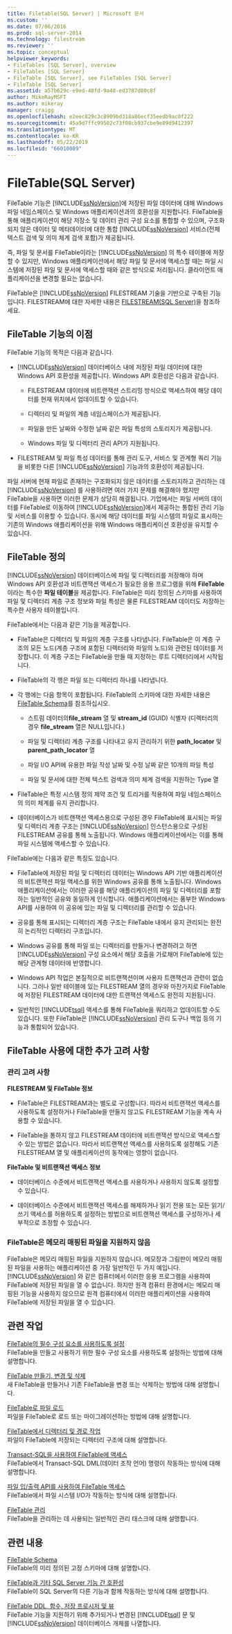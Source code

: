 ```yaml
---
title: Filetable(SQL Server) | Microsoft 문서
ms.custom: ''
ms.date: 07/06/2016
ms.prod: sql-server-2014
ms.technology: filestream
ms.reviewer: ''
ms.topic: conceptual
helpviewer_keywords:
- FileTables [SQL Server], overview
- FileTables [SQL Server]
- FileTable [SQL Server], see FileTables [SQL Server]
- FileTable [SQL Server]
ms.assetid: a57b629c-e9ed-48fd-9a48-ed3787d80c8f
author: MikeRayMSFT
ms.author: mikeray
manager: craigg
ms.openlocfilehash: e2eec829c3c8909bd318a86ecf35eedb9ac0f222
ms.sourcegitcommit: 45a9d7ffc99502c73f08cb937cbe9e89d9412397
ms.translationtype: MT
ms.contentlocale: ko-KR
ms.lasthandoff: 05/22/2019
ms.locfileid: "66010089"
---
```

# <a name="filetables-sql-server"></a>FileTable(SQL Server)
  FileTable 기능은 [!INCLUDE[ssNoVersion](../../includes/ssnoversion-md.md)]에 저장된 파일 데이터에 대해 Windows 파일 네임스페이스 및 Windows 애플리케이션과의 호환성을 지원합니다. FileTable을 통해 애플리케이션이 해당 저장소 및 데이터 관리 구성 요소를 통합할 수 있으며, 구조화되지 않은 데이터 및 메타데이터에 대한 통합 [!INCLUDE[ssNoVersion](../../includes/ssnoversion-md.md)] 서비스(전체 텍스트 검색 및 의미 체계 검색 포함)가 제공됩니다.  
  
 즉, 파일 및 문서를 FileTable이라는 [!INCLUDE[ssNoVersion](../../includes/ssnoversion-md.md)] 의 특수 테이블에 저장할 수 있지만, Windows 애플리케이션에서 해당 파일 및 문서에 액세스할 때는 파일 시스템에 저장된 파일 및 문서에 액세스할 때와 같은 방식으로 처리됩니다. 클라이언트 애플리케이션을 변경할 필요는 없습니다.  
  
 FileTable은 [!INCLUDE[ssNoVersion](../../includes/ssnoversion-md.md)] FILESTREAM 기술을 기반으로 구축된 기능입니다. FILESTREAM에 대한 자세한 내용은 [FILESTREAM&#40;SQL Server&#41;](filestream-sql-server.md)을 참조하세요.  
  
##  <a name="Goals"></a> FileTable 기능의 이점  
 FileTable 기능의 목적은 다음과 같습니다.  
  
-   [!INCLUDE[ssNoVersion](../../includes/ssnoversion-md.md)] 데이터베이스 내에 저장된 파일 데이터에 대한 Windows API 호환성을 제공합니다. Windows API 호환성은 다음과 같습니다.  
  
    -   FILESTREAM 데이터에 비트랜잭션 스트리밍 방식으로 액세스하여 해당 데이터를 현재 위치에서 업데이트할 수 있습니다.  
  
    -   디렉터리 및 파일의 계층 네임스페이스가 제공됩니다.  
  
    -   파일을 만든 날짜와 수정한 날짜 같은 파일 특성의 스토리지가 제공됩니다.  
  
    -   Windows 파일 및 디렉터리 관리 API가 지원됩니다.  
  
-   FILESTREAM 및 파일 특성 데이터를 통해 관리 도구, 서비스 및 관계형 쿼리 기능을 비롯한 다른 [!INCLUDE[ssNoVersion](../../includes/ssnoversion-md.md)] 기능과의 호환성이 제공됩니다.  
  
 파일 서버에 현재 파일로 존재하는 구조화되지 않은 데이터를 스토리지하고 관리하는 데 [!INCLUDE[ssNoVersion](../../includes/ssnoversion-md.md)] 를 사용하려면 여러 가지 문제를 해결해야 했지만 FileTable을 사용하면 이러한 문제가 상당히 해결됩니다. 기업에서는 파일 서버의 데이터를 FileTable로 이동하여 [!INCLUDE[ssNoVersion](../../includes/ssnoversion-md.md)]에서 제공하는 통합된 관리 기능 및 서비스를 이용할 수 있습니다. 동시에 해당 데이터를 파일 시스템의 파일로 표시하는 기존의 Windows 애플리케이션을 위해 Windows 애플리케이션 호환성을 유지할 수 있습니다.  
    
##  <a name="Description"></a> FileTable 정의  
 [!INCLUDE[ssNoVersion](../../includes/ssnoversion-md.md)] 데이터베이스에 파일 및 디렉터리를 저장해야 하며 Windows API 호환성과 비트랜잭션 액세스가 필요한 응용 프로그램을 위해 **FileTable**이라는 특수한 **파일 테이블**을 제공합니다. FileTable은 미리 정의된 스키마를 사용하여 파일 및 디렉터리 계층 구조 정보와 파일 특성은 물론 FILESTREAM 데이터도 저장하는 특수한 사용자 테이블입니다.  
  
 FileTable에서는 다음과 같은 기능을 제공합니다.  
  
-   FileTable은 디렉터리 및 파일의 계층 구조를 나타냅니다. FileTable은 이 계층 구조의 모든 노드(계층 구조에 포함된 디렉터리와 파일의 노드)와 관련된 데이터를 저장합니다. 이 계층 구조는 FileTable을 만들 때 지정하는 루트 디렉터리에서 시작됩니다.  
  
-   FileTable의 각 행은 파일 또는 디렉터리 하나를 나타냅니다.  
  
-   각 행에는 다음 항목이 포함됩니다. FileTable의 스키마에 대한 자세한 내용은 [FileTable Schema](filetable-schema.md)를 참조하십시오.  
  
    -   스트림 데이터의**file_stream** 열 및 **stream_id** (GUID) 식별자 (디렉터리의 경우 **file_stream** 열은 NULL입니다.)  
  
    -   파일 및 디렉터리 계층 구조를 나타내고 유지 관리하기 위한 **path_locator** 및 **parent_path_locator** 열  
  
    -   파일 I/O API에 유용한 파일 작성 날짜 및 수정 날짜 같은 10개의 파일 특성  
  
    -   파일 및 문서에 대한 전체 텍스트 검색과 의미 체계 검색을 지원하는 Type 열  
  
-   FileTable은 특정 시스템 정의 제약 조건 및 트리거를 적용하여 파일 네임스페이스의 의미 체계를 유지 관리합니다.  
  
-   데이터베이스가 비트랜잭션 액세스용으로 구성된 경우 FileTable에 표시되는 파일 및 디렉터리 계층 구조는 [!INCLUDE[ssNoVersion](../../includes/ssnoversion-md.md)] 인스턴스용으로 구성된 FILESTREAM 공유를 통해 노출됩니다. Windows 애플리케이션에서는 이를 통해 파일 시스템에 액세스할 수 있습니다.  
  
 FileTable에는 다음과 같은 특징도 있습니다.  
  
-   FileTable에 저장된 파일 및 디렉터리 데이터는 Windows API 기반 애플리케이션의 비트랜잭션 파일 액세스를 위한 Windows 공유를 통해 노출됩니다. Windows 애플리케이션에서는 이러한 공유를 해당 애플리케이션의 파일 및 디렉터리를 포함하는 일반적인 공유와 동일하게 인식합니다. 애플리케이션에서는 풍부한 Windows API를 사용하여 이 공유에 있는 파일 및 디렉터리를 관리할 수 있습니다.  
  
-   공유를 통해 표시되는 디렉터리 계층 구조는 FileTable 내에서 유지 관리되는 완전히 논리적인 디렉터리 구조입니다.  
  
-   Windows 공유를 통해 파일 또는 디렉터리를 만들거나 변경하려고 하면 [!INCLUDE[ssNoVersion](../../includes/ssnoversion-md.md)] 구성 요소에서 해당 호출을 가로채어 FileTable에 있는 해당 관계형 데이터에 반영합니다.  
  
-   Windows API 작업은 본질적으로 비트랜잭션이며 사용자 트랜잭션과 관련이 없습니다. 그러나 일반 테이블에 있는 FILESTREAM 열의 경우와 마찬가지로 FileTable에 저장된 FILESTREAM 데이터에 대한 트랜잭션 액세스도 완전히 지원됩니다.  
  
-   일반적인 [!INCLUDE[tsql](../../includes/tsql-md.md)] 액세스를 통해 FileTable을 쿼리하고 업데이트할 수도 있습니다. 또한 FileTable은 [!INCLUDE[ssNoVersion](../../includes/ssnoversion-md.md)] 관리 도구나 백업 등의 기능과 통합되어 있습니다.  
  
  
##  <a name="additional"></a> FileTable 사용에 대한 추가 고려 사항  
  
###  <a name="DBA"></a> 관리 고려 사항  
 **FILESTREAM 및 FileTable 정보**  
  
-   FileTable은 FILESTREAM과는 별도로 구성합니다. 따라서 비트랜잭션 액세스를 사용하도록 설정하거나 FileTable을 만들지 않고도 FILESTREAM 기능을 계속 사용할 수 있습니다.  
  
-   FileTable을 통하지 않고 FILESTREAM 데이터에 비트랜잭션 방식으로 액세스할 수 있는 방법은 없습니다. 따라서 비트랜잭션 액세스를 사용하도록 설정해도 기존 FILESTREAM 열 및 애플리케이션의 동작에는 영향이 없습니다.  
  
 **FileTable 및 비트랜잭션 액세스 정보**  
  
-   데이터베이스 수준에서 비트랜잭션 액세스를 사용하거나 사용하지 않도록 설정할 수 있습니다.  
  
-   데이터베이스 수준에서 비트랜잭션 액세스를 해제하거나 읽기 전용 또는 모든 읽기/쓰기 액세스를 허용하도록 설정하는 방법으로 비트랜잭션 액세스를 구성하거나 세부적으로 조정할 수 있습니다.  
  
  
###  <a name="memory"></a> FileTable은 메모리 매핑된 파일을 지원하지 않음  
 FileTable은 메모리 매핑된 파일을 지원하지 않습니다. 메모장과 그림판이 메모리 매핑된 파일을 사용하는 애플리케이션 중 가장 일반적인 두 가지 예입니다. [!INCLUDE[ssNoVersion](../../includes/ssnoversion-md.md)] 와 같은 컴퓨터에서 이러한 응용 프로그램을 사용하여 FileTable에 저장된 파일을 열 수 없습니다. 하지만 원격 컴퓨터 환경에서는 메모리 매핑된 기능을 사용하지 않으므로 원격 컴퓨터에서 이러한 애플리케이션을 사용하여 FileTable에 저장된 파일을 열 수 있습니다.  
  
  
##  <a name="reltasks"></a> 관련 작업  
 [FileTable의 필수 구성 요소를 사용하도록 설정](enable-the-prerequisites-for-filetable.md)  
 FileTable을 만들고 사용하기 위한 필수 구성 요소를 사용하도록 설정하는 방법에 대해 설명합니다.  
  
 [FileTable 만들기, 변경 및 삭제](create-alter-and-drop-filetables.md)  
 새 FileTable을 만들거나 기존 FileTable을 변경 또는 삭제하는 방법에 대해 설명합니다.  
  
 [FileTable로 파일 로드](load-files-into-filetables.md)  
 파일을 FileTable로 로드 또는 마이그레이션하는 방법에 대해 설명합니다.  
  
 [FileTable에서 디렉터리 및 경로 작업](work-with-directories-and-paths-in-filetables.md)  
 파일이 FileTable에 저장되는 디렉터리 구조에 대해 설명합니다.  
  
 [Transact-SQL을 사용하여 FileTable에 액세스](access-filetables-with-transact-sql.md)  
 FileTable에서 Transact-SQL DML(데이터 조작 언어) 명령이 작동하는 방식에 대해 설명합니다.  
  
 [파일 입/출력 API를 사용하여 FileTable 액세스](access-filetables-with-file-input-output-apis.md)  
 FileTable에서 파일 시스템 I/O가 작동하는 방식에 대해 설명합니다.  
  
 [FileTable 관리](manage-filetables.md)  
 FileTable을 관리하는 데 사용되는 일반적인 관리 태스크에 대해 설명합니다.  
  
  
##  <a name="relcontent"></a> 관련 내용  
 [FileTable Schema](filetable-schema.md)  
 FileTable의 미리 정의된 고정 스키마에 대해 설명합니다.  
  
 [FileTable과 기타 SQL Server 기능 간 호환성](filetable-compatibility-with-other-sql-server-features.md)  
 FileTable이 SQL Server의 다른 기능과 함께 작동하는 방식에 대해 설명합니다.  
  
 [FileTable DDL, 함수, 저장 프로시저 및 뷰](../views/views.md)  
 FileTable 기능을 지원하기 위해 추가되거나 변경된 [!INCLUDE[tsql](../../includes/tsql-md.md)] 문 및 [!INCLUDE[ssNoVersion](../../includes/ssnoversion-md.md)] 데이터베이스 개체를 나열합니다.  
  
 
  
